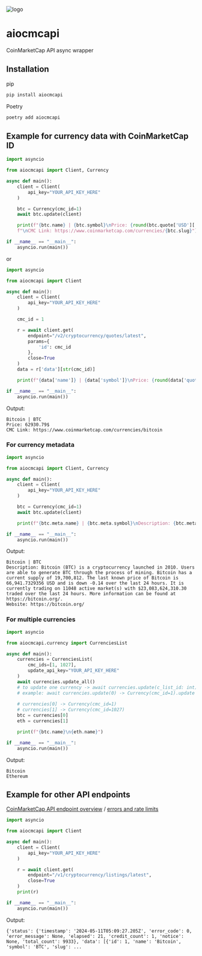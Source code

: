 ![logo](https://github.com/alobuzy/aiocmcapi/assets/115936023/5e8fb136-9613-4369-9c68-260144a4f6bf)

# aiocmcapi

CoinMarketCap API async wrapper

## Installation

pip

```sh
pip install aiocmcapi
```

Poetry

```sh
poetry add aiocmcapi
```

## Example for currency data with CoinMarketCap ID

```py
import asyncio

from aiocmcapi import Client, Currency

async def main():
    client = Client(
        api_key="YOUR_API_KEY_HERE"
    )

    btc = Currency(cmc_id=1)
    await btc.update(client)

    print(f"{btc.name} | {btc.symbol}\nPrice: {round(btc.quote['USD']['price'], 2)}$"\
    f"\nCMC Link: https://www.coinmarketcap.com/currencies/{btc.slug}")

if __name__ == "__main__":
    asyncio.run(main())
```

or

```py
import asyncio

from aiocmcapi import Client

async def main():
    client = Client(
        api_key="YOUR_API_KEY_HERE"
    )

    cmc_id = 1

    r = await client.get(
        endpoint="/v2/cryptocurrency/quotes/latest",
        params={
            'id': cmc_id
        },
        close=True
    )
    data = r['data'][str(cmc_id)]

    print(f"{data['name']} | {data['symbol']}\nPrice: {round(data['quote']['USD']['price'], 2)}$\nCMC Link: https://www.coinmarketcap.com/currencies/{data['slug']}")

if __name__ == "__main__":
    asyncio.run(main())
```

Output:

```
Bitcoin | BTC
Price: 62930.79$
CMC Link: https://www.coinmarketcap.com/currencies/bitcoin
```

### For currency metadata

```py
import asyncio

from aiocmcapi import Client, Currency

async def main():
    client = Client(
        api_key="YOUR_API_KEY_HERE"
    )

    btc = Currency(cmc_id=1)
    await btc.update(client)

    print(f"{btc.meta.name} | {btc.meta.symbol}\nDescription: {btc.meta.description}\nWebsite: {btc.meta.urls['website'][0]}")

if __name__ == "__main__":
    asyncio.run(main())
```

Output:

```
Bitcoin | BTC
Description: Bitcoin (BTC) is a cryptocurrency launched in 2010. Users are able to generate BTC through the process of mining. Bitcoin has a current supply of 19,700,812. The last known price of Bitcoin is 66,941.7329356 USD and is down -0.14 over the last 24 hours. It is currently trading on 11048 active market(s) with $23,083,624,310.30 traded over the last 24 hours. More information can be found at https://bitcoin.org/.
Website: https://bitcoin.org/
```

### For multiple currencies

```py
import asyncio

from aiocmcapi.currency import CurrenciesList

async def main():
    currencies = CurrenciesList(
        cmc_ids=[1, 1027],
        update_api_key="YOUR_API_KEY_HERE"
    )
    await currencies.update_all()
    # to update one currency -> await currencies.update(c_list_id: int)
    # example: await currencies.update(0) -> Currency(cmc_id=1).update
    
    # currencies[0] -> Currency(cmc_id=1)
    # currencies[1] -> Currency(cmc_id=1027)
    btc = currencies[0]
    eth = currencies[1]

    print(f"{btc.name}\n{eth.name}")

if __name__ == "__main__":
    asyncio.run(main())
```

Output:

```
Bitcoin
Ethereum
```

## Example for other API endpoints

[CoinMarketCap API endpoint overview](https://coinmarketcap.com/api/documentation/v1/#section/Endpoint-Overview) / [errors and rate limits](https://coinmarketcap.com/api/documentation/v1/#section/Errors-and-Rate-Limits)



```py
import asyncio

from aiocmcapi import Client

async def main():
    client = Client(
        api_key="YOUR_API_KEY_HERE"
    )

    r = await client.get(
        endpoint="/v1/cryptocurrency/listings/latest",
        close=True
    )
    print(r)

if __name__ == "__main__":
    asyncio.run(main())
```

Output:

```
{'status': {'timestamp': '2024-05-11T05:09:27.205Z', 'error_code': 0, 'error_message': None, 'elapsed': 21, 'credit_count': 1, 'notice': None, 'total_count': 9933}, 'data': [{'id': 1, 'name': 'Bitcoin', 'symbol': 'BTC', 'slug': ...
```
